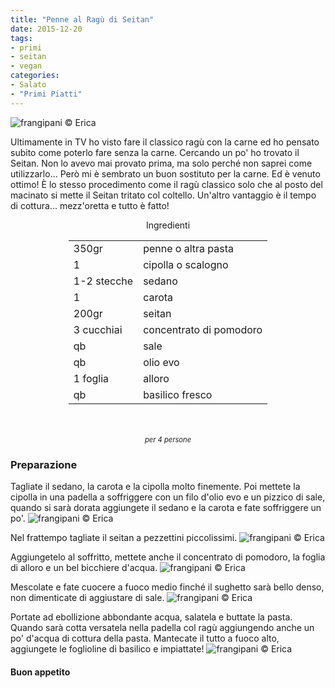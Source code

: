 ```yaml
---
title: "Penne al Ragù di Seitan"
date: 2015-12-20
tags:
- primi
- seitan
- vegan
categories:
- Salato
- "Primi Piatti"
---
```

![](header.jpg "frangipani © Erica")

Ultimamente in TV ho visto fare il classico ragù con la carne ed ho pensato subito come poterlo fare senza la carne. Cercando un po' ho trovato il Seitan. Non lo avevo mai provato prima, ma solo perché non saprei come utilizzarlo... Però mi è sembrato un buon sostituto per la carne. Ed è venuto ottimo! È lo stesso procedimento come il ragù classico solo che al posto del macinato si mette il Seitan tritato col coltello. Un'altro vantaggio è il tempo di cottura... mezz'oretta e tutto è fatto!


<div id="wrapper" style="text-align: center">    
  <div id="yourdiv" style="display: inline-block;">
    <div class="ingredients">
      <div class="ingredients-title">Ingredienti</div>
      <table>
        <tbody>
          </tr>
          <tr>
            <td>350gr</td>
            <td>penne o altra pasta</td>
          </tr>
          <tr>
            <td>1</td>
            <td>cipolla o scalogno</td>
          </tr>
          <tr>
            <td>1-2 stecche</td>
            <td>sedano</td>
          </tr>
          <tr>
            <td>1</td>
            <td>carota</td>
          </tr>
          <tr>
            <td>200gr</td>
            <td>seitan</td>
          </tr>
          <tr>
            <td>3 cucchiai</td>
            <td>concentrato di pomodoro</td>
          </tr>
          <tr>
            <td>qb</td>
            <td>sale</td>
          </tr>
          <tr>
            <td>qb</td>
            <td>olio evo</td> 
          </tr>
          <tr>
            <td>1 foglia</td>
            <td>alloro</td> 
          </tr>
          <tr>
            <td>qb</td>
            <td>basilico fresco</td>   
          </tr>
        </tbody>
      </table>
      <br></br>
      <i class="pull-right" style="font-size: 80%;">per 4 persone</i>
    </div>
  </div>
</div>


<h3>
  <font color="grey">
    <i class="fa fa-cogs"></i>
  </font> Preparazione
</h3>

Tagliate il sedano, la carota e la cipolla molto finemente. Poi mettete la cipolla in una padella a soffriggere con un filo d'olio evo e un pizzico di sale, quando si sarà dorata aggiungete il sedano e la carota e fate soffriggere un po'.
![](soffritto.jpg "frangipani © Erica")

Nel frattempo tagliate il seitan a pezzettini piccolissimi.
![](seitan.jpg "frangipani © Erica")

Aggiungetelo al soffritto, mettete anche il concentrato di pomodoro, la foglia di alloro e un bel bicchiere d'acqua. 
![](ragu1.jpg "frangipani © Erica")

Mescolate e fate cuocere a fuoco medio finché il sughetto sarà bello denso, non dimenticate di aggiustare di sale.
![](ragu2.jpg "frangipani © Erica")

Portate ad ebollizione abbondante acqua, salatela e buttate la pasta. Quando sarà cotta versatela nella padella col ragù aggiungendo anche un po' d'acqua di cottura della pasta. Mantecate il tutto a fuoco alto, aggiungete le foglioline di basilico e impiattate!
![](risultato.jpg "frangipani © Erica")


<h4>Buon appetito
  <font color="red">
    <i class="fa fa-smile-o"></i>
  </font>
</h4>